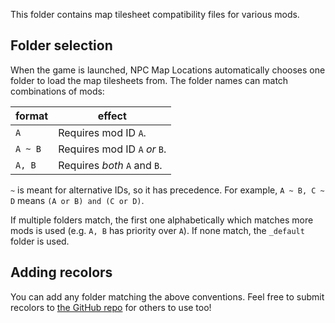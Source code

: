 This folder contains map tilesheet compatibility files for various mods.

## Folder selection
When the game is launched, NPC Map Locations automatically chooses one folder to load the map
tilesheets from. The folder names can match combinations of mods:

format  | effect
------- | ------
`A`     | Requires mod ID `A`.
`A ~ B` | Requires mod ID `A` _or_ `B`.
`A, B`  | Requires _both_ `A` and `B`.

`~` is meant for alternative IDs, so it has precedence. For example, `A ~ B, C ~ D` means
`(A or B) and (C or D)`.

If multiple folders match, the first one alphabetically which matches more mods is used (e.g.
`A, B` has priority over `A`). If none match, the `_default` folder is used.

## Adding recolors
You can add any folder matching the above conventions. Feel free to submit recolors to
[the GitHub repo](https://github.com/Bouhm/stardew-valley-mods) for others to use too!
